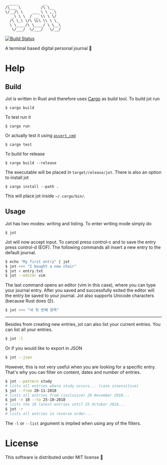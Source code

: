 ```
 _____           __
/\___ \         /\ \__
\/__/\ \    ___ \ \ ,_\
   _\ \ \  / __`\\ \ \/
  /\ \_\ \/\ \L\ \\ \ \_
  \ \____/\ \____/ \ \__\
   \/___/  \/___/   \/__/
```
[![Build Status](https://travis-ci.com/Olavhaasie/jot.svg?token=fsRyqssX3U5buk3mYRos&branch=master)](https://travis-ci.com/Olavhaasie/jot)

A terminal based digital personal journal 📔

# Help

## Build
Jot is written in Rust and therefore uses
[Cargo](https://doc.rust-lang.org/cargo) as build tool.
To build jot run

    $ cargo build

To test run it

    $ cargo run

Or actually test it using [`assert_cmd`](https://github.com/assert-rs/assert_cmd)

    $ cargo test

To build for release

    $ cargo build --release

The executable will be placed in `target/release/jot`.
There is also an option to install jot

    $ cargo install --path .

This will place jot inside `~/.cargo/bin/`.

## Usage
Jot has two modes: writing and listing.
To enter writing mode simply do

    $ jot

Jot will now accept input.
To cancel press control-c and to save the entry press control-d (EOF).
The following commands all insert a new entry to the default journal.
```bash
$ echo "My first entry" | jot
$ jot <<< "I bought a new chair"
$ jot < entry.txt
$ jot --editor vim
```
The last command opens an editor (vim in this case), where you can type
your journal entry.
After you saved and successfully exited the editor will the entry be saved
to your journal.
Jot also supports Unicode characters (because Rust does 😊).
```bash
$ jot <<< "내 첫 번째 항목"
```

-----------

Besides from creating new entries, jot can also list your current entries.
You can list all your entries.
```bash
$ jot -l
```
Or if you would like to export in JSON
```bash
$ jot --json
```
However, this is not very useful when you are looking for a specific entry.
That's why you can filter on content, dates and number of entries.
```bash
$ jot --pattern study
# lists all entries where study occurs... (case insensitive)
$ jot --from 20-11-2018
# lists all entries from (inclusive) 20 November 2018...
$ jot -n 10 --to 25-10-2018
# lists the 10 latest entries until 25 October 2018...
$ jot -r
# lists all entries in reverse order...
```
The `-l` or `--list` argument is implied when using any of the filters.

# License
This software is distributed under MIT license 📝
